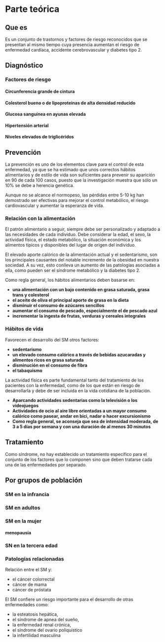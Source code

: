 # Parte teórica
## Que es

Es un conjunto de trastornos y factores de riesgo reconocidos que se presentan al mismo tiempo cuya presencia aumentan el riesgo de enfermedad cardíaca, accidente cerebrovascular y diabetes tipo 2.

## Diagnóstico

### Factores de riesgo
#### Circunferencia grande de cintura
#### Colesterol bueno o de lipoproteínas de alta densidad reducido
#### Glucosa sanguínea en ayunas elevada
#### Hipertensión arterial
#### Niveles elevados de triglicéridos
## Prevención  

La prevención es uno de los elementos clave para el control de esta enfermedad, ya que se ha estimado que unos correctos hábitos alimentarios y de estilo de vida son suficientes para prevenir su aparición en 90 de cada 100 casos, puesto que la investigación muestra que sólo un 10% se debe a herencia genética.

Aunque no se alcance el normopeso, las pérdidas entre 5-10 kg han demostrado ser efectivas para mejorar el control metabólico, el riesgo cardiovascular y aumentar la esperanza de vida.

### Relación con la alimentación

El patrón alimentario a seguir, siempre debe ser personalizado y adaptado a las necesidades de cada individuo. Debe considerar la edad, el sexo, la actividad física, el estado metabólico, la situación económica y los alimentos típicos y disponibles del lugar de origen del individuo.

El elevado aporte calórico de la alimentación actual y el sedentarismo, son los principales causantes del notable incremento de la obesidad en nuestra sociedad. A su vez, esto conlleva un aumento de las patologías asociadas a ella, como pueden ser el síndrome metabólico y la diabetes tipo 2.

Como regla general, los hábitos alimentarios deben basarse en:

- **una alimentación con un bajo contenido en grasa saturada, grasa trans y colesterol**
- **el aceite de oliva el principal aporte de grasa en la dieta**
- **disminuir el consumo de azúcares sencillos**
- **aumentar el consumo de pescado, especialmente el de pescado azul**
- **incrementar la ingesta de frutas, verduras y cereales integrales**

 
### Hábitos de vida

Favorecen el desarrollo del SM otros factores:

- **sedentarismo**  
- **un elevado consumo calórico a través de bebidas azucaradas y alimentos ricos en grasa saturada**
- **disminución en el consumo de fibra**
- **el tabaquismo**

La actividad física es parte fundamental tanto del tratamiento de los pacientes con la enfermedad, como de los que están en riesgo de desarrollarla y debe de ser incluida en la vida cotidiana de la población.

- **Aparcando actividades sedentarias como la televisión o los videojuegos**  
- **Actividades de ocio al aire libre orientadas a un mayor consumo calórico como pasear, andar en bici, nadar o hacer excursionismo**  
- **Como regla general, se aconseja que sea de intensidad moderada, de 3 a 5 días por semana y con una duración de al menos 30 minutos** 

## Tratamiento

Como síndrome, no hay establecido un tratamiento específico para el conjunto de los factores que lo componen sino que deben tratarse cada una de las enfermedades por separado.



## Por grupos de población
### SM en la infrancia
### SM en adultos
### SM en la mujer
#### menopausia
### SN en la tercera edad

### Patologías relacionadas

Relación entre el SM y:

- el cáncer colorrectal
- cáncer de mama
- cáncer de próstata

El SM confiere un riesgo importante para el desarrollo de otras enfermedades como:

- la esteatosis hepática,
- el síndrome de apnea del sueño,
- la enfermedad renal crónica,
- el síndrome del ovario poliquístico
- la infertilidad masculina

